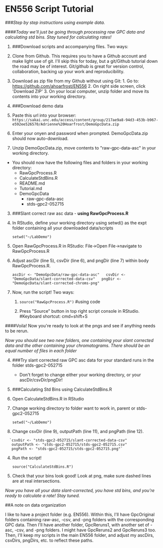 # EN556 Script Tutorial

###*Step by step instructions using example data.*  

####*Today we'll just be going through processing raw GPC data and calculating std bins. 
Stay tuned for calculating rates!*


 1. ###Download scripts and accompanying files. Two ways:
   1. Clone from Github. This requires you to have a Github account and make light use of git. I'll skip this for today, but a git/Github tutorial down the road may be of interest. Git/github is great for version control, collaboration, backing up your work and reproducibility.
   
   2. Download as zip file from my Github without using Git: 
     1. Go to:  https://github.com/ahoarfrost/EN556
     2. On right side screen, click 'Download ZIP'
     3. On your local computer, unzip folder and move its contents into your working directory. 
     
 
 2. ###Download demo data
   1. Paste this url into your browser:
    `https://sakai.unc.edu/access/content/group/217ae9a8-94d3-453b-b967-e592ee526570/Adrienne%20Hoarfrost/DemoGpcData.zip`
    
   2. Enter your onyen and password when prompted. DemoGpcData.zip should now auto-download.  
   
   3. Unzip DemoGpcData.zip, move contents to "raw-gpc-data-asc" in your working directory.
   
  * You should now have the following files and folders in your working directory:
     * RawGpcProcess.R
     * CalculateStdBins.R
     * README.md
     * Tutorial.md
     * DemoGpcData 
        * raw-gpc-data-asc
        * stds-gpc2-052715
     
     
 3. ###Slant correct raw asc data - **using RawGpcProcess.R**
 
   1. In RStudio, define your working directory using setwd() as the expt folder containing all your downloaded data/scripts

       `setwd("~/LabDemo")`   
       
   2. Open RawGpcProcess.R in RStudio: File->Open File->navigate to RawGpcProcess.R
   
   3. Adjust ascDir (line 5), csvDir (line 6), and pngDir (line 7) within body RawGpcProcess.R. 
   
       `ascDir <- "DemoGpcData/raw-gpc-data-asc"  
        csvDir <- "DemoGpcData/slant-corrected-data-csv"  
        pngDir <- "DemoGpcData/slant-corrected-chroms-png"`

   
   4. Now, run the script! Two ways:
      1. `source("RawGpcProcess.R")`     #using code
      
      2. Press "Source" button in top right script console in RStudio.       #Keyboard shortcut: cmd+shift+S
 
   
 ####Voila!  Now you're ready to look at the pngs and see if anything needs to be rerun.

 *Now you should see two new folders, one containing your slant corrected data and the other 
containing your chromatograms. There should be an equal number of files in each folder*


 4. ###Try slant corrected raw GPC asc data for your standard runs in the folder stds-gpc2-052715
    * Don't forget to change either your working directory, or your ascDir/csvDir/pngDir!


 5. ###Calculating Std Bins using CalculateStdBins.R
 
   1. Open CalculateStdBins.R in RStudio
   
   2. Change working directory to folder want to work in, parent or stds-gpc2-052715
   
      `setwd("~/LabDemo")`
      
   3.    Change csvDir (line 9), outputPath (line 11), and pngPath (line 12). 
   
      `csvDir <- "stds-gpc2-052715/slant-corrected-data-csv"     
       outputPath <- "stds-gpc2-052715/stds-gpc2-052715.csv"  
       pngPath <- "stds-gpc2-052715/stds-gpc2-052715.png"`
       
   4. Run the script!
   
      `source("CalculateStdBins.R")`
      
   5. Check that your bins look good! Look at png, make sure dashed lines are at real intersections.
   
   

*Now you have all your data slant-corrected, you have std bins, and you're ready to calculate a rate! Stay tuned.*

 

##A note on data organization

I like to have a project folder (e.g. EN556). Within this, I'll have GpcOriginal folders 
containing raw-asc, -csv, and -png folders with the corresponding GPC data. Then I'll have 
another folder, GpcReruns1, with another set of -asc, -csv, and -png folders. I might have 
GpcReruns2 and GpcReruns3 too. Then, I'll keep my scripts in the main EN556 folder, and 
adjust my ascDirs, csvDirs, pngDirs, etc. to reflect these paths. 
   
   